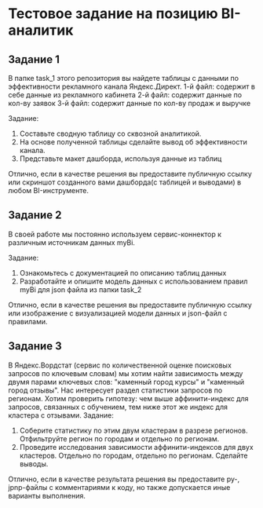 # Тестовое задание на позицию BI-аналитик

## Задание 1
В папке task_1 этого репозитория вы найдете таблицы с данными по эффективности рекламного канала Яндекс.Директ. 
1-й файл: содержит в себе данные из рекламного кабинета
2-й файл: содержит данные по кол-ву заявок
3-й файл: содержит данные по кол-ву продаж и выручке

Задание:
1. Составьте сводную таблицу со сквозной аналитикой.
2. На основе полученной таблицы сделайте вывод об эффективности канала.
3. Представьте макет дашборда, используя данные из таблиц

Отлично, если в качестве решения вы предоставите публичную ссылку или скриншот созданного вами дашборда(с таблицей и выводами) в любом BI-инструменте.

## Задание 2
В своей работе мы постоянно используем сервис-коннектор к различным источникам данных myBi.

Задание:
1. Ознакомьтесь с документацией по описанию таблиц данных
2. Разработайте и опишите модель данных с использованием правил myBi для json файла из папки task_2

Отлично, если в качестве решения вы предоставите публичную ссылку или изображение с визуализацией модели данных и json-файл с правилами.

## Задание 3
В Яндекс.Вордстат (сервис по количественной оценке поисковых запросов по ключевым словам) мы хотим найти зависимость между двумя парами ключевых слов: "каменный город курсы" и "каменный город отзывы". Нас интересует раздел статистики запросов по регионам. Хотим проверить гипотезу: чем выше аффинити-индекс для запросов, связанных с обучением, тем ниже этот же индекс для кластера с отзывами.
Задание:
1. Соберите статистику по этим двум кластерам в разрезе регионов. Отфильтруйте регион по городам и отдельно по регионам.
2. Проведите исследования зависимости аффинити-индексов для двух кластеров. Отдельно по городам, отдельно по регионам. Сделайте выводы.

Отлично, если в качестве результата решения вы предоставите py-, jpnp-файлы с комментариями к коду, но также допускается иные варианты выполнения.
